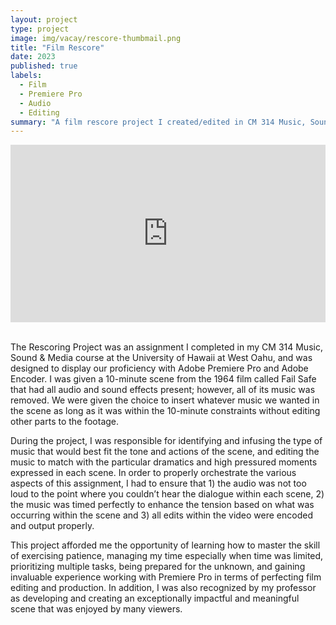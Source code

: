 ```yaml
---
layout: project
type: project
image: img/vacay/rescore-thumbmail.png
title: "Film Rescore"
date: 2023
published: true
labels:
  - Film
  - Premiere Pro
  - Audio
  - Editing
summary: "A film rescore project I created/edited in CM 314 Music, Sound & Media."
---
```



<iframe src="https://drive.google.com/file/d/1W7o5U_i4wopnK1-lKSt0ikBOdjjI_H_K/preview" width="100%" height="auto" allow="autoplay; fullscreen" style="max-width: 1280px; aspect-ratio: 16/9; display: block; margin: 0 auto; border: none;"></iframe>

<br>

The Rescoring Project was an assignment I completed in my CM 314 Music, Sound & Media course at the University of Hawaii at West Oahu, and was designed to display our proficiency with Adobe Premiere Pro and Adobe Encoder. I was given a 10-minute scene from the 1964 film called Fail Safe that had all audio and sound effects present; however, all of its music was removed. We were given the choice to insert whatever music we wanted in the scene as long as it was within the 10-minute constraints without editing other parts to the footage.

During the project, I was responsible for identifying and infusing the type of music that would best fit the tone and actions of the scene, and editing the music to match with the particular dramatics and high pressured moments expressed in each scene. In order to properly orchestrate the various aspects of this assignment, I had to ensure that 1) the audio was not too loud to the point where you couldn’t hear the dialogue within each scene, 2) the music was timed perfectly to enhance the tension based on what was occurring within the scene and 3) all edits within the video were encoded and output properly.

This project afforded me the opportunity of learning how to master the skill of exercising patience, managing my time especially when time was limited, prioritizing multiple tasks, being prepared for the unknown, and gaining invaluable experience working with Premiere Pro in terms of perfecting film editing and production. In addition, I was also recognized by my professor as developing and creating an exceptionally impactful and meaningful scene that was enjoyed by many viewers. 


